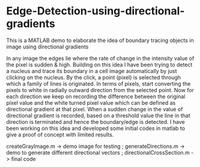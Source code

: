 # Edge-Detection-using-directional-gradients
This is a MATLAB demo to elaborate the idea of boundary tracing objects in image using directional gradients

In any image the edges lie where the rate of change in the intensity value of the pixel is sudden & high. Building on this idea I have been trying to detect a nucleus and trace its boundary in a cell image automatically by just clicking on the nucleus. By the click, a point (pixel) is selected through which a family of lines is originated. In terms of pixels, start converting the pixels to white in radially outward direction from the selected point. Now for each direction we keep on recording the difference between the original pixel value and the white turned pixel value which can be defined as directional gradient at that pixel. When a sudden change in the value of directional gradient is recorded, based on a threshold value the line in that direction is terminated and hence the boundary/edge is detected. I have been working on this idea and developed some initial codes in matlab to give a proof of concept with limited results.  

createGrayImage.m         -> demo image for testing ;
generateDirections.m      -> demo to generate different directional vectors ;
directionalCrossSection.m -> final code
